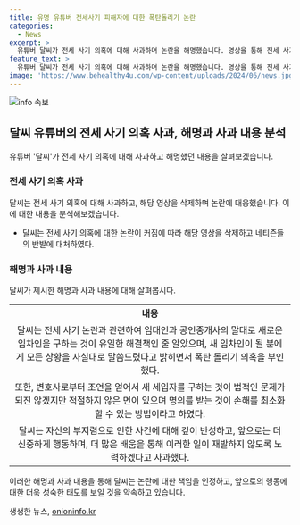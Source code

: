 ```yaml
---
title: 유명 유튜버 전세사기 피해자에 대한 폭탄돌리기 논란
categories:
  - News
excerpt: >
  유튜버 달씨가 전세 사기 의혹에 대해 사과하며 논란을 해명했습니다. 영상을 통해 전세 사기를 당한 집을 다른 세입자에게 넘기려 한 것에 대한 폭탄 돌리기 의혹을 부인하고, 변호사의 조언으로 명의를 받는 결정을 한 것으로 밝혔습니다. 또한, 부동산 지식 부족으로 인한 사과와 신중한 행동 약속을 했습니다. 해당 논란에 대한 입장문을 통해 네티즌들의 비판에 대응한 모습을 보여주었습니다. (단어수: 98)
feature_text: >
  유튜버 달씨가 전세 사기 의혹에 대해 사과하며 논란을 해명했습니다. 영상을 통해 전세 사기를 당한 집을 다른 세입자에게 넘기려 한 것에 대한 폭탄 돌리기 의혹을 부인하고, 변호사의 조언으로 명의를 받는 결정을 한 것으로 밝혔습니다. 또한, 부동산 지식 부족으로 인한 사과와 신중한 행동 약속을 했습니다. 해당 논란에 대한 입장문을 통해 네티즌들의 비판에 대응한 모습을 보여주었습니다. (단어수: 98)
image: 'https://www.behealthy4u.com/wp-content/uploads/2024/06/news.jpg'
---
```


<p><img src="https://www.behealthy4u.com/wp-content/uploads/2024/06/news.jpg" alt="info 속보" /></p>

<h2 data-ke-size="size26">달씨 유튜버의 전세 사기 의혹 사과, 해명과 사과 내용 분석</h2>

<p data-ke-size="size16">유튜버 '달씨'가 전세 사기 의혹에 대해 사과하고 해명했던 내용을 살펴보겠습니다.</p>

<h3><b>전세 사기 의혹 사과</b></h3>

<p data-ke-size="size16">달씨는 전세 사기 의혹에 대해 사과하고, 해당 영상을 삭제하며 논란에 대응했습니다. 이에 대한 내용을 분석해보겠습니다.</p>

<ul>
    <li>달씨는 전세 사기 의혹에 대한 논란이 커짐에 따라 해당 영상을 삭제하고 네티즌들의 반발에 대처하였다.</li>
</ul>

<h3><b>해명과 사과 내용</b></h3>

<p data-ke-size="size16">달씨가 제시한 해명과 사과 내용에 대해 살펴봅시다.</p>

<table>
  <tr>
    <td style="text-align: center; height: 17px;"><b>내용</b></td>
  </tr>
  <tr>
    <td style="text-align: center; height: 17px;">달씨는 전세 사기 논란과 관련하여 임대인과 공인중개사의 말대로 새로운 임차인을 구하는 것이 유일한 해결책인 줄 알았으며, 새 임차인이 될 분에게 모든 상황을 사실대로 말씀드렸다고 밝히면서 폭탄 돌리기 의혹을 부인했다.</td>
  </tr>
  <tr>
    <td style="text-align: center; height: 17px;">또한, 변호사로부터 조언을 얻어서 새 세입자를 구하는 것이 법적인 문제가 되진 않겠지만 적절하지 않은 면이 있으며 명의를 받는 것이 손해를 최소화할 수 있는 방법이라고 하였다.</td>
  </tr>
  <tr>
    <td style="text-align: center; height: 17px;">달씨는 자신의 부지렴으로 인한 사건에 대해 깊이 반성하고, 앞으로는 더 신중하게 행동하며, 더 많은 배움을 통해 이러한 일이 재발하지 않도록 노력하겠다고 사과했다.</td>
  </tr>
</table>

<p data-ke-size="size16">이러한 해명과 사과 내용을 통해 달씨는 논란에 대한 책임을 인정하고, 앞으로의 행동에 대한 더욱 성숙한 태도를 보일 것을 약속하고 있습니다.</p>
생생한 뉴스, <a href="https://onioninfo.kr" rel="dofollow">onioninfo.kr</a>


